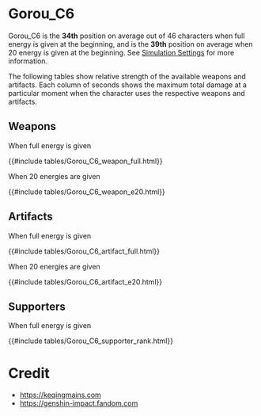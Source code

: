 # Gorou_C6

Gorou_C6 is the **34th** position on average out of 46
characters when full energy is given at the beginning, and is the
**39th** position on average when 20 energy is given at the
beginning. See [Simulation Settings](./simulation_settings.md) for more
information.

The following tables show relative strength of the available weapons and
artifacts. Each column of seconds shows the maximum total damage at a
particular moment when the character uses the respective weapons and
artifacts.

## Weapons

When full energy is given

{{#include tables/Gorou_C6_weapon_full.html}}

When 20 energies are given

{{#include tables/Gorou_C6_weapon_e20.html}}

## Artifacts

When full energy is given

{{#include tables/Gorou_C6_artifact_full.html}}

When 20 energies are given

{{#include tables/Gorou_C6_artifact_e20.html}}

## Supporters

When full energy is given

{{#include tables/Gorou_C6_supporter_rank.html}}

# Credit

- <https://keqingmains.com>
- <https://genshin-impact.fandom.com>
